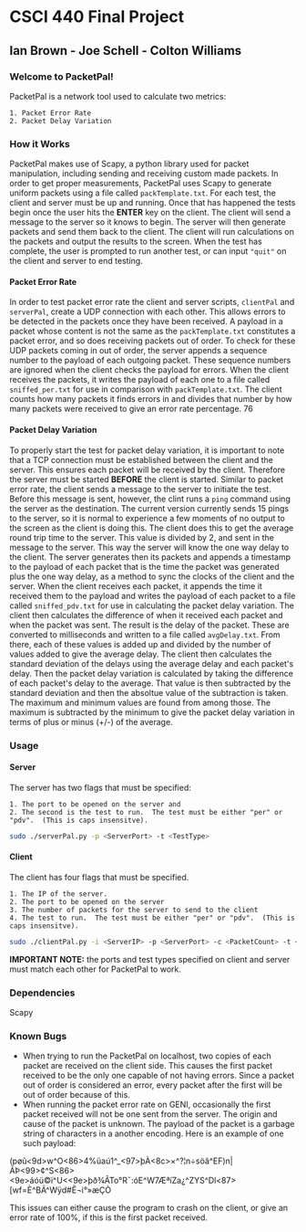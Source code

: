 # CSCI 440 Final Project
## Ian Brown - Joe Schell - Colton Williams ##

### Welcome to PacketPal! ###
PacketPal is a network tool used to calculate two metrics:

    1. Packet Error Rate
    2. Packet Delay Variation

### How it Works ###
PacketPal makes use of Scapy, a python library used for packet manipulation, including sending and receiving custom made packets.  In order to get proper measurements, PacketPal uses Scapy to generate uniform packets using a file called `packTemplate.txt`. For each test, the client and server must be up and running.  Once that has happened the tests begin once the user hits the **ENTER** key on the client.  The client will send a message to the server so it knows to begin.  The server will then generate packets and send them back to the client.  The client will run calculations on the packets and output the results to the screen.  When the test has complete, the user is prompted to run another test, or can input `"quit"` on the client and server to end testing.  

#### Packet Error Rate ####
In order to test packet error rate the client and server scripts, `clientPal` and `serverPal`, create a UDP connection with each other.  This allows errors to be detected in the packets once they have been received.  A payload in a packet whose content is not the same as the `packTemplate.txt` constitutes a packet error, and so does receiving packets out of order. To check for these UDP packets coming in out of order, the server appends a sequence number to the payload of each outgoing packet.  These sequence numbers are ignored when the client checks the payload for errors. When the client receives the packets, it writes the payload of each one to a file called `sniffed_per.txt` for use in comparison with `packTemplate.txt`.  The client counts how many packets it finds errors in and divides that number by how many packets were received to give an error rate percentage.
76
#### Packet Delay Variation ####
To properly start the test for packet delay variation, it is important to note that a TCP connection must be established between the client and the server.  This ensures each packet will be received by the client.  Therefore the server must be started **BEFORE** the client is started.  Similar to packet error rate, the client sends a message to the server to initiate the test.  Before this message is sent, however, the clint runs a `ping` command using the server as the destination.  The current version currently sends 15 pings to the server, so it is normal to experience a few moments of no output to the screen as the client is doing this.  The client does this to get the average round trip time to the server.  This value is divided by 2, and sent in the message to the server.  This way the server will know the one way delay to the client.  The server generates then its packets and appends a timestamp to the payload of each packet that is the time the packet was generated plus the one way delay, as a method to sync the clocks of the client and the server.   When the client receives each packet, it appends the time it received them to the payload and writes the payload of each packet to a file called `sniffed_pdv.txt` for use in calculating the packet delay variation.  The client then calculates the difference of when it received each packet and when the packet was sent.  The result is the delay of the packet.  These are converted to milliseconds and written to a file called `avgDelay.txt`.  From there, each of these values is added up and divided by the number of values added to give the average delay.  The client then calculates the standard deviation of the delays using the average delay and each packet's delay.  Then the packet delay variation is calculated by taking the difference of each packet's delay to the average.  That value is then subtracted by the standard deviation and then the absoltue value of the subtraction is taken.  The maximum and minimum values are found from among those.  The maximum is subtracted by the minimum to give the packet delay variation in terms of plus or minus (+/-) of the average.  

### Usage ###

#### Server ####
The server has two flags that must be specified:

    1. The port to be opened on the server and
    2. The second is the test to run.  The test must be either "per" or "pdv".  (This is caps insensitve).

```bash
sudo ./serverPal.py -p <ServerPort> -t <TestType>
```
#### Client ####
The client has four flags that must be specified.  

    1. The IP of the server.  
    2. The port to be opened on the server
    3. The number of packets for the server to send to the client
    4. The test to run.  The test must be either "per" or "pdv".  (This is caps insensitve).
    
```bash
sudo ./clientPal.py -i <ServerIP> -p <ServerPort> -c <PacketCount> -t <TestType>
```
**IMPORTANT NOTE:** the ports and test types specified on client and server must match each other for PacketPal to work.

### Dependencies ###

Scapy

### Known Bugs ###
- When trying to run the PacketPal on localhost, two copies of each packet are received on the client side.  This causes the first packet received to be the only one capable of not having errors.  Since a packet out of order is considered an error, every packet after the first will be out of order because of this.
- When running the packet error rate on GENI, occasionally the first packet received will not be one sent from the server.  The origin and cause of the packet is unknown.  The payload of the packet is a garbage string of characters in a another encoding.  Here is an example of one such payload:

(pøû<9d>w^O<86>4%üaú1^_<97>þÀ<8c>×^?¦n÷söâ^EF)n|ÃÞ<99>¢^S<86><9e>áóü©ï^U<<9e>þð¾ÃTo°R¯:óE^W7ÆªíZa¿^ZYS^Dl<87>[wf=È^BÄ^Wÿd#Ê¬i°»æÇÒ

This issues can either cause the program to crash on the client, or give an error rate of 100%, if this is the first packet received.

